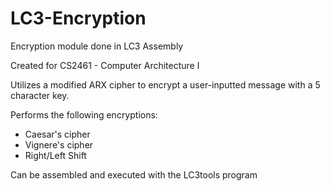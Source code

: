 # LC3-Encryption
Encryption module done in LC3 Assembly

Created for CS2461 - Computer Architecture I

Utilizes a modified ARX cipher to encrypt a user-inputted message with a 5 character key. 

Performs the following encryptions:
 - Caesar's cipher
 - Vignere's cipher
 - Right/Left Shift


Can be assembled and executed with the LC3tools program
